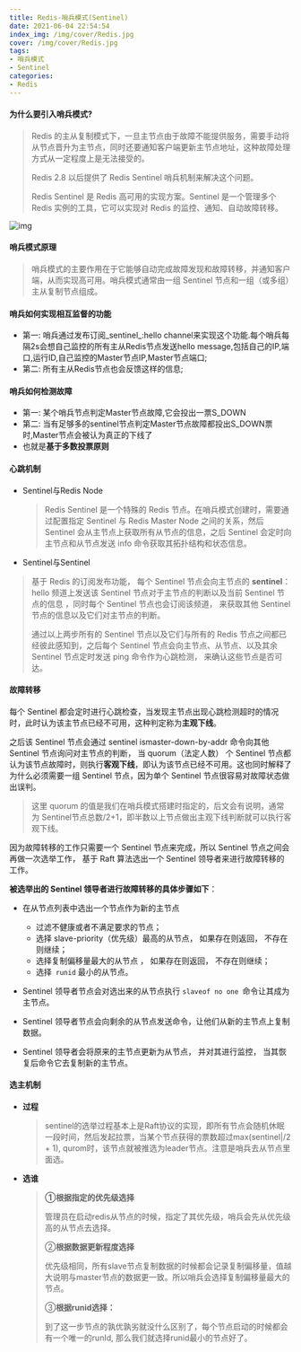```yaml
---
title: Redis-哨兵模式(Sentinel)
date: 2021-06-04 22:54:54
index_img: /img/cover/Redis.jpg
cover: /img/cover/Redis.jpg
tags:
- 哨兵模式
- Sentinel
categories:
- Redis
---
```


#### 为什么要引入哨兵模式?

> Redis 的主从复制模式下，一旦主节点由于故障不能提供服务，需要手动将从节点晋升为主节点，同时还要通知客户端更新主节点地址，这种故障处理方式从一定程度上是无法接受的。
>
> Redis 2.8 以后提供了 Redis Sentinel 哨兵机制来解决这个问题。
>
> Redis Sentinel 是 Redis 高可用的实现方案。Sentinel 是一个管理多个 Redis 实例的工具，它可以实现对 Redis 的监控、通知、自动故障转移。

![img](http://www.chenjunlin.vip/img/redis/Redis_Sentinel%E6%9E%B6%E6%9E%84%E5%9B%BE.png)

#### 哨兵模式原理

> 哨兵模式的主要作用在于它能够自动完成故障发现和故障转移，并通知客户端，从而实现高可用。哨兵模式通常由一组 Sentinel 节点和一组（或多组）主从复制节点组成。

#### 哨兵如何实现相互监督的功能

* 第一: 哨兵通过发布订阅\_sentinel_:hello channel来实现这个功能.每个哨兵每隔2s会想自己监控的所有主从Redis节点发送hello message,包括自己的IP,端口,运行ID,自己监控的Master节点IP,Master节点端口;
* 第二: 所有主从Redis节点也会反馈这样的信息;

#### 哨兵如何检测故障

* 第一: 某个哨兵节点判定Master节点故障,它会投出一票S_DOWN
* 第二: 当有足够多的sentinel节点判定Master节点故障都投出S_DOWN票时,Master节点会被认为真正的下线了
* 也就是**基于多数投票原则**

#### **心跳机制**

* Sentinel与Redis Node

  > Redis Sentinel 是一个特殊的 Redis 节点。在哨兵模式创建时，需要通过配置指定 Sentinel 与 Redis Master Node 之间的关系，然后 Sentinel 会从主节点上获取所有从节点的信息，之后 Sentinel 会定时向主节点和从节点发送 info 命令获取其拓扑结构和状态信息。

*  Sentinel与Sentinel

  > 基于 Redis 的订阅发布功能， 每个 Sentinel 节点会向主节点的 **sentinel**：hello 频道上发送该 Sentinel 节点对于主节点的判断以及当前 Sentinel 节点的信息 ，同时每个 Sentinel 节点也会订阅该频道， 来获取其他 Sentinel 节点的信息以及它们对主节点的判断。
  >
  > 通过以上两步所有的 Sentinel 节点以及它们与所有的 Redis 节点之间都已经彼此感知到，之后每个 Sentinel 节点会向主节点、从节点、以及其余 Sentinel 节点定时发送 ping 命令作为心跳检测， 来确认这些节点是否可达。

#### **故障转移**

每个 Sentinel 都会定时进行心跳检查，当发现主节点出现心跳检测超时的情况时，此时认为该主节点已经不可用，这种判定称为**主观下线**。

之后该 Sentinel 节点会通过 sentinel ismaster-down-by-addr 命令向其他 Sentinel 节点询问对主节点的判断， 当 quorum（法定人数） 个 Sentinel 节点都认为该节点故障时，则执行**客观下线**，即认为该节点已经不可用。这也同时解释了为什么必须需要一组 Sentinel 节点，因为单个 Sentinel 节点很容易对故障状态做出误判。

> 这里 quorum 的值是我们在哨兵模式搭建时指定的，后文会有说明，通常为 Sentinel节点总数/2+1，即半数以上节点做出主观下线判断就可以执行客观下线。

因为故障转移的工作只需要一个 Sentinel 节点来完成，所以 Sentinel 节点之间会再做一次选举工作， 基于 Raft 算法选出一个 Sentinel 领导者来进行故障转移的工作。

**被选举出的 Sentinel 领导者进行故障转移的具体步骤如下**：

* 在从节点列表中选出一个节点作为新的主节点
  * 过滤不健康或者不满足要求的节点；
  * 选择 slave-priority（优先级）最高的从节点， 如果存在则返回， 不存在则继续；
  * 选择复制偏移量最大的从节点 ， 如果存在则返回， 不存在则继续；
  * 选择` runid` 最小的从节点。

* Sentinel 领导者节点会对选出来的从节点执行 `slaveof no one `命令让其成为主节点。

* Sentinel 领导者节点会向剩余的从节点发送命令，让他们从新的主节点上复制数据。

* Sentinel 领导者会将原来的主节点更新为从节点， 并对其进行监控， 当其恢复后命令它去复制新的主节点。

#### 选主机制

* **过程**

  > sentinel的选举过程基本上是Raft协议的实现，即所有节点会随机休眠一段时间，然后发起拉票，当某个节点获得的票数超过max(sentinel|/2 + 1), qurom时，该节点就被推选为leader节点。注意是哨兵去从节点里面选。

* **选谁**

  > **①根据指定的优先级选择**
  >
  > 管理员在启动redis从节点的时候，指定了其优先级，哨兵会先从优先级高的从节点去选择。
  >
  > ②**根据数据更新程度选择**
  >
  > 优先级相同，所有slave节点复制数据的时候都会记录复制偏移量，值越大说明与master节点的数据更一致。所以哨兵会选择复制偏移量最大的节点。
  >
  > ③**根据runid选择：**
  >
  > 到了这一步节点的孰优孰劣就没什么区别了，每个节点启动的时候都会有一个唯一的runId, 那么我们就选择runid最小的节点好了。
